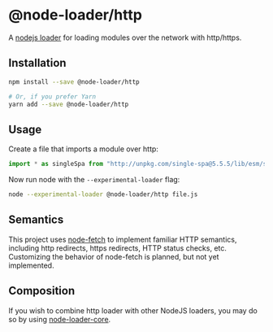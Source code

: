 # @node-loader/http

A [nodejs loader](https://nodejs.org/dist/latest-v13.x/docs/api/esm.html#esm_experimental_loaders) for loading modules over the network with http/https.

## Installation

```sh
npm install --save @node-loader/http

# Or, if you prefer Yarn
yarn add --save @node-loader/http
```

## Usage

Create a file that imports a module over http:

```js
import * as singleSpa from "http://unpkg.com/single-spa@5.5.5/lib/esm/single-spa.dev.js";
```

Now run node with the `--experimental-loader` flag:

```sh
node --experimental-loader @node-loader/http file.js
```

## Semantics

This project uses [node-fetch](https://github.com/node-fetch/node-fetch) to implement familiar HTTP semantics,
including http redirects, https redirects, HTTP status checks, etc. Customizing the behavior of node-fetch is
planned, but not yet implemented.

## Composition

If you wish to combine http loader with other NodeJS loaders, you may do so by using [node-loader-core](https://github.com/node-loader/node-loader-core).
